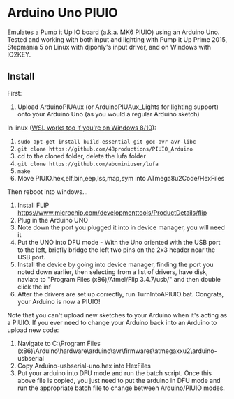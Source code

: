 # Arduino Uno PIUIO

Emulates a Pump it Up IO board (a.k.a. MK6 PIUIO) using an Arduino Uno.
Tested and working with both input and lighting with Pump it Up Prime 2015, Stepmania 5 on Linux with djpohly's input driver, and on Windows with IO2KEY.


## Install
First:
1. Upload ArduinoPIUAux (or ArduinoPIUAux_Lights for lighting support) onto your Arduino Uno (as you would a regular Arduino sketch)

In linux ([WSL works too if you're on Windows 8/10](https://www.microsoft.com/en-us/p/debian/9msvkqc78pk6?activetab=pivot:overviewtab)):
1. `sudo apt-get install build-essential git gcc-avr avr-libc`
2. `git clone https://github.com/48productions/PIUIO_Arduino`
3. cd to the cloned folder, delete the lufa folder
4. `git clone https://github.com/abcminiuser/lufa`
5. `make`
6. Move PIUIO.hex,elf,bin,eep,lss,map,sym into ATmega8u2Code/HexFiles

Then reboot into windows...
1. Install FLIP https://www.microchip.com/developmenttools/ProductDetails/flip
2. Plug in the Arduino UNO
3. Note down the port you plugged it into in device manager, you will need it
3. Put the UNO into DFU mode - With the Uno oriented with the USB port to the left, briefly bridge the left two pins on the 2x3 header near the USB port.
4. Install the device by going into device manager, finding the port you noted down earlier, then selecting from a list of drivers, have disk, naviate to "Program Files (x86)/Atmel/Flip 3.4.7/usb/" and then double click the inf
5. After the drivers are set up correctly, run TurnIntoAPIUIO.bat. Congrats, your Arduino is now a PIUIO!

Note that you can't upload new sketches to your Arduino when it's acting as a PIUIO. If you ever need to change your Arduino back into an Arduino to upload new code:
1. Navigate to C:\Program Files (x86)\Arduino\hardware\arduino\avr\firmwares\atmegaxxu2\arduino-usbserial
2. Copy Arduino-usbserial-uno.hex into HexFiles
3. Put your arduino into DFU mode and run the batch script. Once this above file is copied, you just need to put the arduino in DFU mode and run the appropriate batch file to change between Arduino/PIUIO modes.
